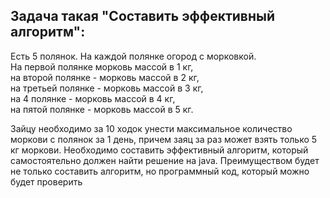 ## Задача такая "Составить эффективный алгоритм":

Есть 5 полянок. На каждой полянке огород с морковкой.<br>
На первой полянке морковь массой в 1 кг,<br>
на второй полянке - морковь массой в 2 кг,<br>
на третьей полянке - морковь массой в 3 кг,<br>
на 4 полянке - морковь массой в 4 кг,<br>
на пятой полянке - морковь массой в 5 кг. 

Зайцу необходимо за 10 ходок унести максимальное количество моркови с полянок за 1 день, причем заяц за раз может взять только 5 кг моркови. Необходимо составить эффективный алгоритм, который самостоятельно должен найти решение на java. Преимуществом будет не только составить алгоритм, но программный код, который можно будет проверить